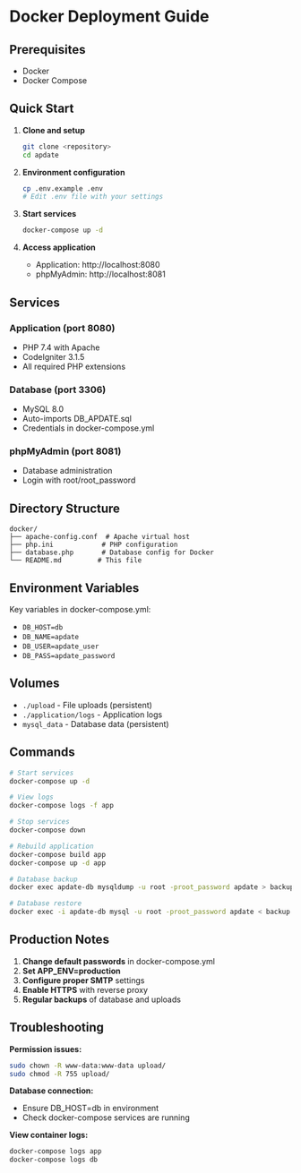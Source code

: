 # Docker Deployment Guide

## Prerequisites
- Docker
- Docker Compose

## Quick Start

1. **Clone and setup**
   ```bash
   git clone <repository>
   cd apdate
   ```

2. **Environment configuration**
   ```bash
   cp .env.example .env
   # Edit .env file with your settings
   ```

3. **Start services**
   ```bash
   docker-compose up -d
   ```

4. **Access application**
   - Application: http://localhost:8080
   - phpMyAdmin: http://localhost:8081

## Services

### Application (port 8080)
- PHP 7.4 with Apache
- CodeIgniter 3.1.5
- All required PHP extensions

### Database (port 3306)
- MySQL 8.0
- Auto-imports DB_APDATE.sql
- Credentials in docker-compose.yml

### phpMyAdmin (port 8081)
- Database administration
- Login with root/root_password

## Directory Structure
```
docker/
├── apache-config.conf  # Apache virtual host
├── php.ini            # PHP configuration
├── database.php       # Database config for Docker
└── README.md         # This file
```

## Environment Variables

Key variables in docker-compose.yml:
- `DB_HOST=db`
- `DB_NAME=apdate`
- `DB_USER=apdate_user`
- `DB_PASS=apdate_password`

## Volumes

- `./upload` - File uploads (persistent)
- `./application/logs` - Application logs
- `mysql_data` - Database data (persistent)

## Commands

```bash
# Start services
docker-compose up -d

# View logs
docker-compose logs -f app

# Stop services
docker-compose down

# Rebuild application
docker-compose build app
docker-compose up -d app

# Database backup
docker exec apdate-db mysqldump -u root -proot_password apdate > backup.sql

# Database restore
docker exec -i apdate-db mysql -u root -proot_password apdate < backup.sql
```

## Production Notes

1. **Change default passwords** in docker-compose.yml
2. **Set APP_ENV=production**
3. **Configure proper SMTP** settings
4. **Enable HTTPS** with reverse proxy
5. **Regular backups** of database and uploads

## Troubleshooting

**Permission issues:**
```bash
sudo chown -R www-data:www-data upload/
sudo chmod -R 755 upload/
```

**Database connection:**
- Ensure DB_HOST=db in environment
- Check docker-compose services are running

**View container logs:**
```bash
docker-compose logs app
docker-compose logs db
```